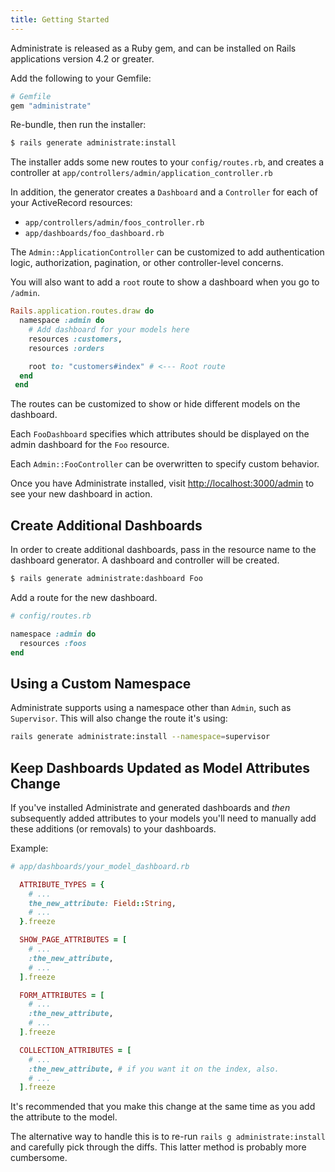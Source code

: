 ```yaml
---
title: Getting Started
---
```


Administrate is released as a Ruby gem, and can be installed on Rails
applications version 4.2 or greater.

Add the following to your Gemfile:

```ruby
# Gemfile
gem "administrate"
```

Re-bundle, then run the installer:

```bash
$ rails generate administrate:install
```

The installer adds some new routes to your `config/routes.rb`,
and creates a controller at `app/controllers/admin/application_controller.rb`

In addition, the generator creates a `Dashboard` and a `Controller` for each of
your ActiveRecord resources:

- `app/controllers/admin/foos_controller.rb`
- `app/dashboards/foo_dashboard.rb`

The `Admin::ApplicationController` can be customized to add
authentication logic, authorization, pagination,
or other controller-level concerns.

You will also want to add a `root` route to show a dashboard when you go to `/admin`.

```ruby
Rails.application.routes.draw do
  namespace :admin do
    # Add dashboard for your models here
    resources :customers,
    resources :orders

    root to: "customers#index" # <--- Root route
  end
 end
```

The routes can be customized to show or hide
different models on the dashboard.

Each `FooDashboard` specifies which attributes should be displayed
on the admin dashboard for the `Foo` resource.

Each `Admin::FooController` can be overwritten to specify custom behavior.

Once you have Administrate installed,
visit <http://localhost:3000/admin> to see your new dashboard in action.

## Create Additional Dashboards

In order to create additional dashboards, pass in the resource name to
the dashboard generator. A dashboard and controller will be created.

```bash
$ rails generate administrate:dashboard Foo
```

Add a route for the new dashboard.

```ruby
# config/routes.rb

namespace :admin do
  resources :foos
end
```

## Using a Custom Namespace

Administrate supports using a namespace other than `Admin`, such as
`Supervisor`. This will also change the route it's using:

```sh
rails generate administrate:install --namespace=supervisor
```

## Keep Dashboards Updated as Model Attributes Change

If you've installed Administrate and generated dashboards and _then_
subsequently added attributes to your models you'll need to manually add
these additions (or removals) to your dashboards.

Example:

```ruby
# app/dashboards/your_model_dashboard.rb

  ATTRIBUTE_TYPES = {
    # ...
    the_new_attribute: Field::String,
    # ...
  }.freeze

  SHOW_PAGE_ATTRIBUTES = [
    # ...
    :the_new_attribute,
    # ...
  ].freeze

  FORM_ATTRIBUTES = [
    # ...
    :the_new_attribute,
    # ...
  ].freeze

  COLLECTION_ATTRIBUTES = [
    # ...
    :the_new_attribute, # if you want it on the index, also.
    # ...
  ].freeze
```

It's recommended that you make this change at the same time as you add the
attribute to the model.

The alternative way to handle this is to re-run `rails g administrate:install`
and carefully pick through the diffs. This latter method is probably more
cumbersome.
